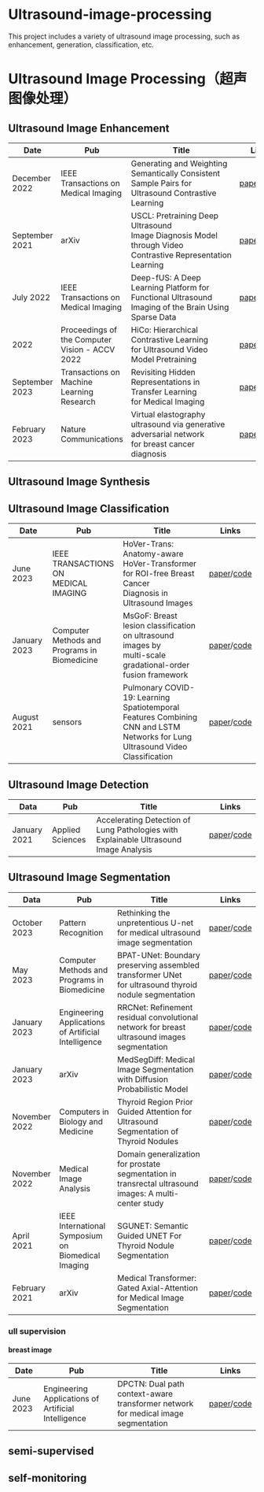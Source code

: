 # Ultrasound-image-processing

This project includes a variety of ultrasound image processing, such as enhancement, generation, classification, etc.

# Ultrasound Image Processing（超声图像处理）

## Ultrasound Image Enhancement

| Date              | Pub                                            | Title                                                                                                     | Links                                                                                                            |
| ----------------- | ---------------------------------------------- | --------------------------------------------------------------------------------------------------------- | ---------------------------------------------------------------------------------------------------------------- |
| December 2022     | IEEE Transactions on Medical Imaging           | Generating and Weighting Semantically Consistent Sample Pairs for Ultrasound Contrastive Learning         | [paper](https://doi.org/10.1109/TMI.2022.3228254)/[code](https://github.com/Schuture/Meta-USCL)                  |
| September 2021    | arXiv                                          | USCL: Pretraining Deep Ultrasound Image Diagnosis Model through Video Contrastive Representation Learning | [paper](https://doi.org/10.48550/arXiv.2011.13066)/[code](https://github.com/983632847/USCL)                     |
| July 2022         | IEEE Transactions on Medical Imaging           | Deep-fUS: A Deep Learning Platform for Functional Ultrasound Imaging of the Brain Using Sparse Data       | [paper](https://doi.org/10.1109/TMI.2022.3148728)/[code](https://github.com/todiian/deep-fus)                    |
| 2022              | Proceedings of the Computer Vision - ACCV 2022 | HiCo: Hierarchical Contrastive Learning for Ultrasound Video Model Pretraining                            | [paper](https://link.springer.com/chapter/10.1007/978-3-031-26351-4_1)/[code](https://github.com/983632847/HiCo) |
| September 2023    | Transactions on Machine Learning Research      | Revisiting Hidden Representations in Transfer Learning for Medical Imaging                                | [paper](https://openreview.net/pdf?id=ScrEUZLxPr)/[code](https://github.com/DovileDo/revisiting-transfer)        |
| February<br/>2023 | Nature Communications                          | Virtual elastography ultrasound via generative adversarial network for breast cancer diagnosis            | [paper](https://www.nature.com/articles/s41467-023-36102-1)/[code](https://github.com/yyyzzzhao/VEUS)            |

## Ultrasound Image Synthesis

## Ultrasound Image Classification

| Date              | Pub                                          | Title                                                                                                                         | Links                                                                                                                                                           |
| ----------------- | -------------------------------------------- | ----------------------------------------------------------------------------------------------------------------------------- | --------------------------------------------------------------------------------------------------------------------------------------------------------------- |
| June <br/>2023    | IEEE TRANSACTIONS ON <br/>MEDICAL IMAGING    | HoVer-Trans: Anatomy-aware <br/>HoVer-Transformer for ROI-free Breast Cancer <br/>Diagnosis in Ultrasound Images              | [paper](https://ieeexplore.ieee.org/document/10015121)/[code](https://github.com/yuhaomo/HoVerTrans)                                                            |
| January <br/>2023 | Computer Methods and Programs in Biomedicine | MsGoF: Breast lesion classification on ultrasound images by<br>multi-scale gradational-order fusion framework                 | [paper](https://www.sciencedirect.com/science/article/abs/pii/S0169260723000135?via%3Dihub)/[code](https://github.com/YuZhang-SMU/Breast-Lesion-Classification) |
| August 2021       | sensors                                      | Pulmonary COVID-19: Learning Spatiotemporal Features Combining CNN and LSTM Networks for Lung Ultrasound Video Classification | [paper](https://doi.org/10.3390/s21165486)/[code](https://github.com/b-mandelbrot/pulmonary-covid19)                                                            |

## Ultrasound Image Detection

| Data         | Pub              | Title                                                                                 | Links                                                                                                   |
| ------------ | ---------------- | ------------------------------------------------------------------------------------- | ------------------------------------------------------------------------------------------------------- |
| January 2021 | Applied Sciences | Accelerating Detection of Lung Pathologies with Explainable Ultrasound Image Analysis | [paper](https://doi.org/10.3390/app11020672)/[code](https://github.com/BorgwardtLab/covid19_ultrasound) |

## Ultrasound Image Segmentation

| Data               | Pub                                                 | Title                                                                                                  | Links                                                                                                                                    |
| ------------------ | --------------------------------------------------- | ------------------------------------------------------------------------------------------------------ | ---------------------------------------------------------------------------------------------------------------------------------------- |
| October <br/>2023  | Pattern Recognition                                 | Rethinking the unpretentious U-net for medical ultrasound image segmentation                           | [paper](https://www.sciencedirect.com/science/article/abs/pii/S0031320323004260?via%3Dihub)/[code](https://github.com/CGPxy/NU-net)      |
| May <br/>2023      | Computer Methods and Programs in Biomedicine        | BPAT-UNet: Boundary preserving assembled transformer UNet for ultrasound thyroid nodule segmentation   | [paper](https://doi.org/10.1016/j.cmpb.2023.107614)/[code](https://github.com/ccjcv/BPAT-UNet)                                           |
| January <br/>2023  | Engineering Applications of Artificial Intelligence | RRCNet: Refinement residual convolutional network for breast ultrasound images segmentation            | [paper](https://www.sciencedirect.com/science/article/abs/pii/S0952197622005917?via%3Dihub)/[code](https://github.com/CGPxy/RRCNet)      |
| January <br/>2023  | arXiv                                               | MedSegDiff: Medical Image Segmentation with Diffusion Probabilistic Model                              | [paper](https://doi.org/10.48550/arXiv.2211.00611)/[code](https://github.com/WuJunde/MedSegDiff)                                         |
| November<br/> 2022 | Computers in Biology and Medicine                   | Thyroid Region Prior Guided Attention for Ultrasound Segmentation of Thyroid Nodules                   | [paper](https://doi.org/10.1016/j.compbiomed.2022.106389)/[code](https://github.com/haifangong/TRFE-Net-for-thyroid-nodule-segmentation) |
| November 2022      | Medical Image Analysis                              | Domain generalization for prostate segmentation in transrectal ultrasound images: A multi-center study | [paper](https://doi.org/10.1016/j.media.2022.102620)/[code](https://github.com/pimed/TRUSGlandSegmentation)                              |
| April <br/>2021    | IEEE International Symposium on Biomedical Imaging  | SGUNET: Semantic Guided UNET For Thyroid Nodule Segmentation                                           | [paper](https://ieeexplore.ieee.org/document/9434051)/[code](https://github.com/Jo-Pan/SGUNet)                                           |
| February <br/>2021 | arXiv                                               | Medical Transformer: Gated Axial-Attention for Medical Image Segmentation                              | [paper](https://doi.org/10.48550/arXiv.2102.10662)/[code](https://github.com/jeya-maria-jose/Medical-Transformer)                        |

### ull supervision

#### breast image

| Date      | Pub                                                 | Title                                                                                  | Links                                                                                                                                                                                                                                                                                                                                                                                                                                                                                                                                                                                                                                                                                                                                                                                                                                                                                                                                                                                                                                                                                                                                                                                                                                                                                                                                                                                                                                                                                                                                                                                                                                                                                                                                                                                                                                                                                                                                                                                                                                                                                                                                                                                                                                                                                                                                  |
| --------- | --------------------------------------------------- | -------------------------------------------------------------------------------------- | -------------------------------------------------------------------------------------------------------------------------------------------------------------------------------------------------------------------------------------------------------------------------------------------------------------------------------------------------------------------------------------------------------------------------------------------------------------------------------------------------------------------------------------------------------------------------------------------------------------------------------------------------------------------------------------------------------------------------------------------------------------------------------------------------------------------------------------------------------------------------------------------------------------------------------------------------------------------------------------------------------------------------------------------------------------------------------------------------------------------------------------------------------------------------------------------------------------------------------------------------------------------------------------------------------------------------------------------------------------------------------------------------------------------------------------------------------------------------------------------------------------------------------------------------------------------------------------------------------------------------------------------------------------------------------------------------------------------------------------------------------------------------------------------------------------------------------------------------------------------------------------------------------------------------------------------------------------------------------------------------------------------------------------------------------------------------------------------------------------------------------------------------------------------------------------------------------------------------------------------------------------------------------------------------------------------------------------- |
| June 2023 | Engineering Applications of Artificial Intelligence | DPCTN: Dual path context-aware transformer network for medical image <br/>segmentation | [paper](https://pdf.sciencedirectassets.com/271095/1-s2.0-S0952197623X00086/1-s2.0-S0952197623008187/main.pdf?X-Amz-Security-Token=IQoJb3JpZ2luX2VjEL3%2F%2F%2F%2F%2F%2F%2F%2F%2F%2FwEaCXVzLWVhc3QtMSJHMEUCICozB2hELEQZsYk7HFG5Yx%2Fh1PexcvZcfUGjsDSH%2F59tAiEAxmYqigBUeXrL6zcJ%2FsSLrtn%2BfhFMsr4%2BueOS6bumFW4qvAUIpf%2F%2F%2F%2F%2F%2F%2F%2F%2F%2FARAFGgwwNTkwMDM1NDY4NjUiDB3TRtvDjfrkJiHf5yqQBdwC5Dp1TZSvp5sVk11I8RaqrJVmeF2orrISTK1bGlSk32mAfgL1evXvGlDYd9H73aY1XjXYSs2EJfxkXbqYPqIoDakFJMfAHnn%2F7C8LKcPi8yM%2BtmvEYUqyeR%2F5X4IR0cbnD1BJ8ZVXxMOVEQ3%2FszRiYUY%2BBn9%2FyPNyDcomvMgQRY32fl1q111TEbZ1XPNz8eLZwlHkeXN02%2B65qBy925kngNgjoJwApr9jnBlBL%2BRFE6QuHotGAzdrOCFoK36jD86wXi7K%2F1IuBWOV9vOrH8W0MXk%2FEsK7zoBRKp43dRmakrS2tSzCA5t9nAAvUA%2FSw4EzKqqLWJoup6I3yjXJTDPH5tmylOhfTDWfY9E3ogFg8bIr4n6u0e%2FlF05s6K3ZGajvxHmSfCW3CTWJ4dxrWjbAg1sL8ZFW9pXTkgGpAgChuG%2Fq7did48X4CG2Hm1P0CrM3qWZ%2Bk%2Bp%2BJfA8nToMaj8QF7MDd%2F16pEJw6IEG9%2FTC8r%2FnXcIkSgC8f7u7w8KxTfhDf5CTiBCTH3PPXZwxCsAZ0ziwbXPvytL091b%2BVL543RkF9PrKVu5E%2Bf57IdUXPTDafldKyjOMWeTPIEm%2FMiqKD9GO79r3Si0e7xuTx2Q5iHni6EgHBCE6d8U2kH8Fqq5nA2K4yCLm8RW0czLC14JIBv71NFsOsGfIqE8bkRcReqX%2FoUKOrf9qzNiMNpfph9dBaQAWIaHbVKLyfC%2BCHou9DZTEVylSmUFMaKFvMMPcx22gOrT9RH3X7equWeKLU2DTkKLVj5fWn164W2pvgrtPmsjeSL9tXkfVpKm81CnRk40MmLoq3eZxJIghrymWzzxmO0eFLXBfaM830DSnkccpIfsjfL82%2FAk4A9hFYyVhMLD7oKgGOrEB%2Fc8TPXwPXbAeMuW10Fo4euG%2FP5vtPGu%2FK7XwY2u3cjx4%2FMB%2BUta1Ly%2F%2FKSs6oCjEtejdZYVeFv7rmu5%2FMkhZbTTyd630Vlj2ZB%2FSm1ktbuZTBmtF%2FnLTb314XG4UWNqzcwIcOja0QSLKo3fOQLE%2FKQrJyiLpmEpEIOSMIpca6%2FL%2FMrckD5k%2BNJ147mAx4ti5R%2F3TJY2rn9R8tSYnIaC7XLQor01xsIJroF%2FwzeLod8bl&X-Amz-Algorithm=AWS4-HMAC-SHA256&X-Amz-Date=20230918T122813Z&X-Amz-SignedHeaders=host&X-Amz-Expires=300&X-Amz-Credential=ASIAQ3PHCVTYZ6J4KA2E%2F20230918%2Fus-east-1%2Fs3%2Faws4_request&X-Amz-Signature=176a1fbf6a45eae1774b3bb7b3add8f208fc6ba7e290d4c5577adf1d1a42cdd5&hash=d23cd0b9bf9c79b8ac3d8234da9ce01a4a00a009a48bf4f740159233c0fa27af&host=68042c943591013ac2b2430a89b270f6af2c76d8dfd086a07176afe7c76c2c61&pii=S0952197623008187&tid=spdf-6b0ec6ab-52dc-44d7-9bcb-084d36eabd0e&sid=dce66d9e2a768442360a54f5a5879fbbd663gxrqa&type=client&tsoh=d3d3LnNjaWVuY2VkaXJlY3QuY29t&ua=0c055751565b5d5655&rr=808996657fd15cdf&cc=hk)/[code](https://github.com/sd-spf/DPCTN) |

## semi-supervised

## self-monitoring
